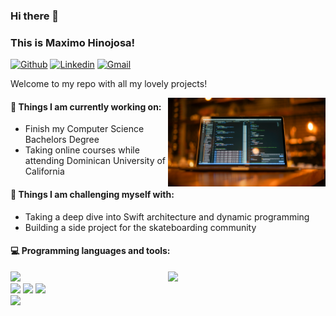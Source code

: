 ### Hi there 👋 
### This is Maximo Hinojosa!

[![Github](https://img.shields.io/badge/-Github-000?style=flat&logo=Github&logoColor=white)](https://github.com/mhinojosa24)
[![Linkedin](https://img.shields.io/badge/-LinkedIn-blue?style=flat&logo=Linkedin&logoColor=white)](https://www.linkedin.com/in/maximohinojosa/)
[![Gmail](https://img.shields.io/badge/-Gmail-c14438?style=flat&logo=Gmail&logoColor=white)](mailto:maximohinojosa13@gmail.com)

Welcome to my repo with all my lovely projects! 

<img align="right" alt="img" src="https://github.com/mhinojosa24/mhinojosa24.github.io/blob/main/aestheticCode.jpg" width="50%" height="auto" />


#### 🌱 Things I am currently working on: 
- Finish my Computer Science Bachelors Degree 
- Taking online courses while attending Dominican University of California

#### :muscle: Things I am challenging myself with:
- Taking a deep dive into Swift architecture and dynamic programming 
- Building a side project for the skateboarding community 
 

#### :computer: Programming languages and tools: 
<p>
	<img width="50%" align="right" src="https://github-readme-stats.vercel.app/api?username=mhinojosa24&show_icons=true&hide_border=true" />

<code><img width="10%" src="https://www.vectorlogo.zone/logos/python/python-ar21.svg"></code>
<br />
<code><img width="10%" src="https://www.vectorlogo.zone/logos/pocoo_flask/pocoo_flask-ar21.svg"></code>
<code><img width="10%" src="https://www.vectorlogo.zone/logos/mysql/mysql-ar21.svg"></code>
<code><img width="10%" src="https://www.vectorlogo.zone/logos/mongodb/mongodb-ar21.svg"></code>
<br />
<code><img width="10%" src="https://www.vectorlogo.zone/logos/git-scm/git-scm-ar21.svg"></code>
</p>
